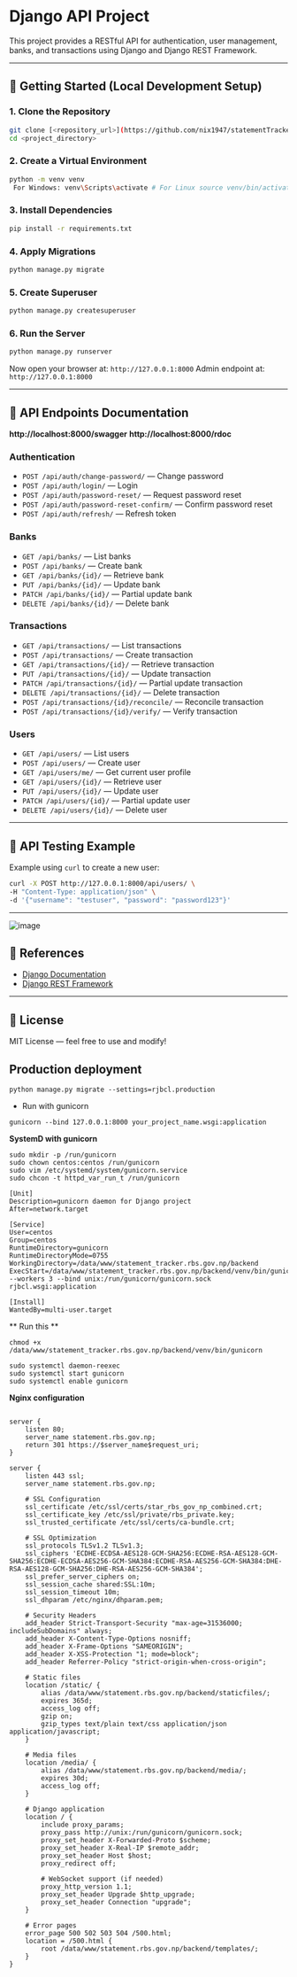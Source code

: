# Django API Project

This project provides a RESTful API for authentication, user management, banks, and transactions using Django and Django REST Framework.

---

## 🚀 Getting Started (Local Development Setup)

### 1. Clone the Repository

```bash
git clone [<repository_url>](https://github.com/nix1947/statementTracker.git)
cd <project_directory>
```

### 2. Create a Virtual Environment

```bash
python -m venv venv
 For Windows: venv\Scripts\activate # For Linux source venv/bin/activate 
```

### 3. Install Dependencies

```bash
pip install -r requirements.txt
```

### 4. Apply Migrations

```bash
python manage.py migrate
```

### 5. Create Superuser 

```bash
python manage.py createsuperuser
```

### 6. Run the Server

```bash
python manage.py runserver
```

Now open your browser at: `http://127.0.0.1:8000`
Admin endpoint at: `http://127.0.0.1:8000`

---

## 📃 API Endpoints Documentation
**http://localhost:8000/swagger**
**http://localhost:8000/rdoc**

### Authentication

* `POST /api/auth/change-password/` — Change password
* `POST /api/auth/login/` — Login
* `POST /api/auth/password-reset/` — Request password reset
* `POST /api/auth/password-reset-confirm/` — Confirm password reset
* `POST /api/auth/refresh/` — Refresh token

### Banks

* `GET /api/banks/` — List banks
* `POST /api/banks/` — Create bank
* `GET /api/banks/{id}/` — Retrieve bank
* `PUT /api/banks/{id}/` — Update bank
* `PATCH /api/banks/{id}/` — Partial update bank
* `DELETE /api/banks/{id}/` — Delete bank

### Transactions

* `GET /api/transactions/` — List transactions
* `POST /api/transactions/` — Create transaction
* `GET /api/transactions/{id}/` — Retrieve transaction
* `PUT /api/transactions/{id}/` — Update transaction
* `PATCH /api/transactions/{id}/` — Partial update transaction
* `DELETE /api/transactions/{id}/` — Delete transaction
* `POST /api/transactions/{id}/reconcile/` — Reconcile transaction
* `POST /api/transactions/{id}/verify/` — Verify transaction

### Users

* `GET /api/users/` — List users
* `POST /api/users/` — Create user
* `GET /api/users/me/` — Get current user profile
* `GET /api/users/{id}/` — Retrieve user
* `PUT /api/users/{id}/` — Update user
* `PATCH /api/users/{id}/` — Partial update user
* `DELETE /api/users/{id}/` — Delete user

---

## 🔧 API Testing Example

Example using `curl` to create a new user:

```bash
curl -X POST http://127.0.0.1:8000/api/users/ \
-H "Content-Type: application/json" \
-d '{"username": "testuser", "password": "password123"}'
```

---

![image](https://github.com/user-attachments/assets/a443b129-d6e5-472b-9ad8-6ee121c15682)


## 📖 References

* [Django Documentation](https://docs.djangoproject.com/)
* [Django REST Framework](https://www.django-rest-framework.org/)

---

## 📅 License

MIT License — feel free to use and modify!

## Production deployment
```angular2html
python manage.py migrate --settings=rjbcl.production
```
- Run with gunicorn
```angular2html
gunicorn --bind 127.0.0.1:8000 your_project_name.wsgi:application
```
**SystemD with gunicorn**
```angular2html
sudo mkdir -p /run/gunicorn
sudo chown centos:centos /run/gunicorn
sudo vim /etc/systemd/system/gunicorn.service
sudo chcon -t httpd_var_run_t /run/gunicorn
```
```angular2html
[Unit]
Description=gunicorn daemon for Django project
After=network.target

[Service]
User=centos
Group=centos
RuntimeDirectory=gunicorn
RuntimeDirectoryMode=0755
WorkingDirectory=/data/www/statement_tracker.rbs.gov.np/backend
ExecStart=/data/www/statement_tracker.rbs.gov.np/backend/venv/bin/gunicorn --workers 3 --bind unix:/run/gunicorn/gunicorn.sock rjbcl.wsgi:application

[Install]
WantedBy=multi-user.target

```

** Run this **
```angular2html
chmod +x /data/www/statement_tracker.rbs.gov.np/backend/venv/bin/gunicorn

sudo systemctl daemon-reexec
sudo systemctl start gunicorn
sudo systemctl enable gunicorn

```

**Nginx configuration**
```angular2html

server {
    listen 80;
    server_name statement.rbs.gov.np;
    return 301 https://$server_name$request_uri;
}

server {
    listen 443 ssl;
    server_name statement.rbs.gov.np;
    
    # SSL Configuration
    ssl_certificate /etc/ssl/certs/star_rbs_gov_np_combined.crt;
    ssl_certificate_key /etc/ssl/private/rbs_private.key;
    ssl_trusted_certificate /etc/ssl/certs/ca-bundle.crt;

    # SSL Optimization
    ssl_protocols TLSv1.2 TLSv1.3;
    ssl_ciphers 'ECDHE-ECDSA-AES128-GCM-SHA256:ECDHE-RSA-AES128-GCM-SHA256:ECDHE-ECDSA-AES256-GCM-SHA384:ECDHE-RSA-AES256-GCM-SHA384:DHE-RSA-AES128-GCM-SHA256:DHE-RSA-AES256-GCM-SHA384';
    ssl_prefer_server_ciphers on;
    ssl_session_cache shared:SSL:10m;
    ssl_session_timeout 10m;
    ssl_dhparam /etc/nginx/dhparam.pem;

    # Security Headers
    add_header Strict-Transport-Security "max-age=31536000; includeSubDomains" always;
    add_header X-Content-Type-Options nosniff;
    add_header X-Frame-Options "SAMEORIGIN";
    add_header X-XSS-Protection "1; mode=block";
    add_header Referrer-Policy "strict-origin-when-cross-origin";

    # Static files
    location /static/ {
        alias /data/www/statement.rbs.gov.np/backend/staticfiles/;
        expires 365d;
        access_log off;
        gzip on;
        gzip_types text/plain text/css application/json application/javascript;
    }

    # Media files
    location /media/ {
        alias /data/www/statement.rbs.gov.np/backend/media/;
        expires 30d;
        access_log off;
    }

    # Django application
    location / {
        include proxy_params;
        proxy_pass http://unix:/run/gunicorn/gunicorn.sock;
        proxy_set_header X-Forwarded-Proto $scheme;
        proxy_set_header X-Real-IP $remote_addr;
        proxy_set_header Host $host;
        proxy_redirect off;
        
        # WebSocket support (if needed)
        proxy_http_version 1.1;
        proxy_set_header Upgrade $http_upgrade;
        proxy_set_header Connection "upgrade";
    }

    # Error pages
    error_page 500 502 503 504 /500.html;
    location = /500.html {
        root /data/www/statement.rbs.gov.np/backend/templates/;
    }
}


```
